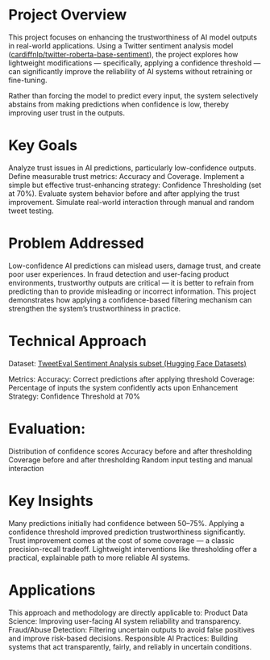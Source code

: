 # Project Overview
This project focuses on enhancing the trustworthiness of AI model outputs in real-world applications. Using a Twitter sentiment analysis model ([cardiffnlp/twitter-roberta-base-sentiment](https://huggingface.co/cardiffnlp/twitter-roberta-base-sentiment)), the project explores how lightweight modifications — specifically, applying a confidence threshold — can significantly improve the reliability of AI systems without retraining or fine-tuning.

Rather than forcing the model to predict every input, the system selectively abstains from making predictions when confidence is low, thereby improving user trust in the outputs.

# Key Goals
Analyze trust issues in AI predictions, particularly low-confidence outputs.
Define measurable trust metrics: Accuracy and Coverage.
Implement a simple but effective trust-enhancing strategy: Confidence Thresholding (set at 70%).
Evaluate system behavior before and after applying the trust improvement.
Simulate real-world interaction through manual and random tweet testing.

# Problem Addressed
Low-confidence AI predictions can mislead users, damage trust, and create poor user experiences. In fraud detection and user-facing product environments, trustworthy outputs are critical — it is better to refrain from predicting than to provide misleading or incorrect information. This project demonstrates how applying a confidence-based filtering mechanism can strengthen the system’s trustworthiness in practice.

# Technical Approach
Dataset: [TweetEval Sentiment Analysis subset (Hugging Face Datasets)](https://huggingface.co/datasets/cardiffnlp/tweet_eval)

Metrics:
Accuracy: Correct predictions after applying threshold
Coverage: Percentage of inputs the system confidently acts upon
Enhancement Strategy: Confidence Threshold at 70%

# Evaluation:
Distribution of confidence scores
Accuracy before and after thresholding
Coverage before and after thresholding
Random input testing and manual interaction

# Key Insights
Many predictions initially had confidence between 50–75%.
Applying a confidence threshold improved prediction trustworthiness significantly.
Trust improvement comes at the cost of some coverage — a classic precision-recall tradeoff.
Lightweight interventions like thresholding offer a practical, explainable path to more reliable AI systems.

# Applications
This approach and methodology are directly applicable to:
Product Data Science: Improving user-facing AI system reliability and transparency.
Fraud/Abuse Detection: Filtering uncertain outputs to avoid false positives and improve risk-based decisions.
Responsible AI Practices: Building systems that act transparently, fairly, and reliably in uncertain conditions.

